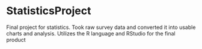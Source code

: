 # StatisticsProject
Final project for statistics. Took raw survey data and converted it into usable charts and analysis. Utilizes the R language and RStudio for the final product
